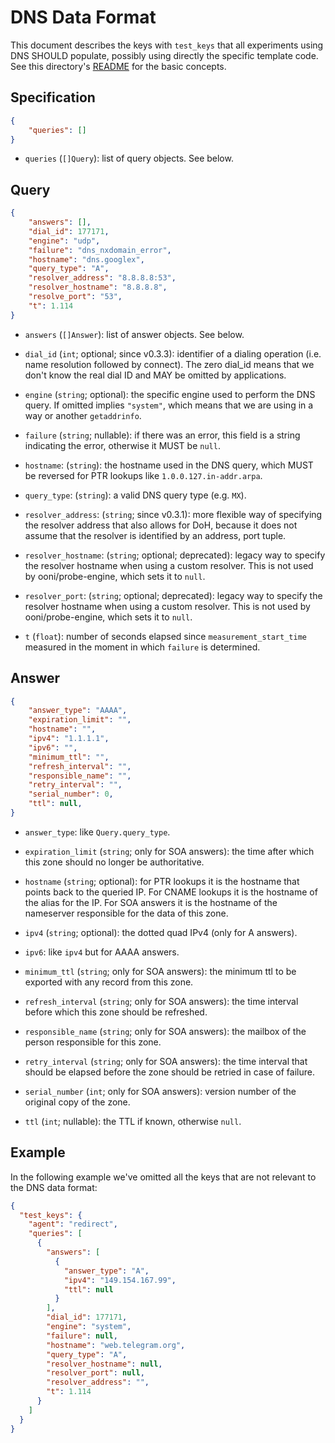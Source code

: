 # DNS Data Format

This document describes the keys with `test_keys` that all experiments
using DNS SHOULD populate, possibly using directly the specific template
code. See this directory's [README](README.md) for the basic concepts.

## Specification

```JSON
{
    "queries": []
}
```

- `queries` (`[]Query`): list of query objects. See below.

## Query

```JSON
{
    "answers": [],
    "dial_id": 177171,
    "engine": "udp",
    "failure": "dns_nxdomain_error",
    "hostname": "dns.googlex",
    "query_type": "A",
    "resolver_address": "8.8.8.8:53",
    "resolver_hostname": "8.8.8.8",
    "resolve_port": "53",
    "t": 1.114
}
```

- `answers` (`[]Answer`): list of answer objects. See below.

- `dial_id` (`int`; optional; since v0.3.3): identifier of a dialing operation (i.e. name
resolution followed by connect). The zero dial_id means that we don't know the
real dial ID and MAY be omitted by applications.

- `engine` (`string`; optional): the specific engine used to perform
the DNS query. If omitted implies `"system"`, which means that we are
using in a way or another `getaddrinfo`.

- `failure` (`string`; nullable): if there was an error, this field is
a string indicating the error, otherwise it MUST be `null`.

- `hostname`: (`string`): the hostname used in the DNS query, which MUST
be reversed for PTR lookups like `1.0.0.127.in-addr.arpa`.

- `query_type`: (`string`): a valid DNS query type (e.g. `MX`).

- `resolver_address`: (`string`; since v0.3.1): more flexible way of
specifying the resolver address that also allows for DoH, because it does
not assume that the resolver is identified by an address, port tuple.

- `resolver_hostname`: (`string`; optional; deprecated): legacy way to
specify the resolver hostname when using a custom resolver. This is not
used by ooni/probe-engine, which sets it to `null`.

- `resolver_port`: (`string`; optional; deprecated): legacy way to
specify the resolver hostname when using a custom resolver. This is not
used by ooni/probe-engine, which sets it to `null`.

- `t` (`float`): number of seconds elapsed since `measurement_start_time`
measured in the moment in which `failure` is determined.


## Answer

```JSON
{
    "answer_type": "AAAA",
    "expiration_limit": "",
    "hostname": "",
    "ipv4": "1.1.1.1",
    "ipv6": "",
    "minimum_ttl": "",
    "refresh_interval": "",
    "responsible_name": "",
    "retry_interval": "",
    "serial_number": 0,
    "ttl": null,
}
```

- `answer_type`: like `Query.query_type`.

- `expiration_limit` (`string`; only for SOA answers): the time
after which this zone should no longer be authoritative.

- `hostname` (`string`; optional): for PTR lookups it is the hostname
that points back to the queried IP. For CNAME lookups it is the hostname
of the alias for the IP. For SOA answers it is the hostname of the
nameserver responsible for the data of this zone.

- `ipv4` (`string`; optional): the dotted quad IPv4 (only for A answers).

- `ipv6`: like `ipv4` but for AAAA answers.

- `minimum_ttl` (`string`; only for SOA answers): the minimum ttl to
be exported with any record from this zone.

- `refresh_interval` (`string`; only for SOA answers): the time interval before
which this zone should be refreshed.

- `responsible_name` (`string`; only for SOA answers): the
mailbox of the person responsible for this zone.

- `retry_interval` (`string`; only for SOA answers): the time interval
that should be elapsed before the zone should be retried in case of failure.

- `serial_number` (`int`; only for SOA answers): version number
of the original copy of the zone. 

- `ttl` (`int`; nullable): the TTL if known, otherwise `null`.

## Example

In the following example we've omitted all the keys that are
not relevant to the DNS data format:

```JSON
{
  "test_keys": {
    "agent": "redirect",
    "queries": [
      {
        "answers": [
          {
            "answer_type": "A",
            "ipv4": "149.154.167.99",
            "ttl": null
          }
        ],
        "dial_id": 177171,
        "engine": "system",
        "failure": null,
        "hostname": "web.telegram.org",
        "query_type": "A",
        "resolver_hostname": null,
        "resolver_port": null,
        "resolver_address": "",
        "t": 1.114
      }
    ]
  }
}
```
